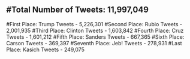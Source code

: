 #Total Number of Tweets: 11,997,049 
---
#First Place: Trump Tweets - 5,226,301
#Second Place: Rubio Tweets - 2,001,935
#Third Place: Clinton Tweets - 1,603,842
#Fourth Place: Cruz Tweets - 1,601,212
#Fifth Place: Sanders Tweets - 667,365
#Sixth Place: Carson Tweets - 369,397
#Seventh Place: Jeb! Tweets - 278,931
#Last Place: Kasich Tweets - 249,075
